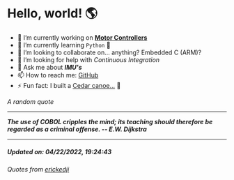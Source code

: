 # Hello, world! 🌎


- 🔧 I’m currently working on [**Motor Controllers**](https://github.com/kyleRhess/MicroMotor)
- 🌱 I’m currently learning `Python` **🐍**
- 👯 I’m looking to collaborate on... anything? Embedded C (ARM)?
- 🤔 I’m looking for help with *Continuous Integration*
- 💬 Ask me about ***IMU's***
- 📫 How to reach me: [GitHub](https://github.com/kyleRhess)
- ⚡ Fun fact: I built a [Cedar canoe...](https://kylerhess.github.io/canoe.html) 🛶

_A random quote_
___
***The use of COBOL cripples the mind; its teaching should therefore be
regarded as a criminal offense.
-- E.W. Dijkstra***
___
##### Updated on: 04/22/2022, 19:24:43
###### Quotes from [erickedji](https://gist.github.com/erickedji/68802)